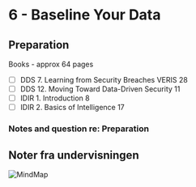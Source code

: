 # 6 - Baseline Your Data

## Preparation

Books - approx 64 pages

* [ ] DDS 7. Learning from Security Breaches VERIS 28   
* [ ] DDS 12. Moving Toward Data-Driven Security 11   
* [ ] IDIR 1. Introduction 8   
* [ ] IDIR 2. Basics of Intelligence 17   

### Notes and question re: Preparation

## Noter fra undervisningen

![MindMap](https://github.com/krejac/kea-siem-log/tree/2a5aa46799f46978f7dc6d645e82fb5db5a09038/media/mind-map-6.png)

